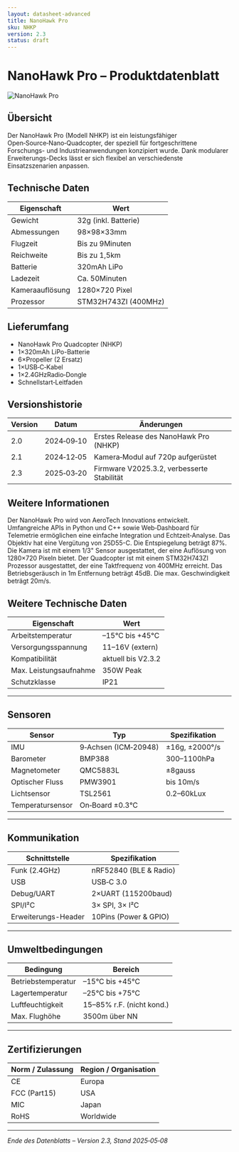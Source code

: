 ```yaml
---
layout: datasheet-advanced
title: NanoHawk Pro
sku: NHKP
version: 2.3
status: draft
---
```


# NanoHawk Pro – Produktdatenblatt

![NanoHawk Pro](images/nanohawkpro.jpg)

## Übersicht

Der NanoHawk Pro (Modell NHKP) ist ein leistungsfähiger Open‑Source‑Nano‑Quadcopter, der speziell für fortgeschrittene Forschungs- und Industrieanwendungen konzipiert wurde. Dank modularer Erweiterungs-Decks lässt er sich flexibel an verschiedenste Einsatzszenarien anpassen.

## Technische Daten

| Eigenschaft         | Wert                |
|---------------------|---------------------|
| Gewicht             | 32g (inkl. Batterie) |
| Abmessungen         | 98×98×33mm          |
| Flugzeit            | Bis zu 9Minuten     |
| Reichweite          | Bis zu 1,5km        |
| Batterie            | 320mAh LiPo         |
| Ladezeit            | Ca. 50Minuten       |
| Kameraauflösung     | 1280×720 Pixel    |
| Prozessor           | STM32H743ZI (400MHz) |

## Lieferumfang

- NanoHawk Pro Quadcopter (NHKP)
- 1×320mAh LiPo-Batterie
- 6×Propeller (2 Ersatz)
- 1×USB‑C‑Kabel
- 1×2.4GHzRadio‑Dongle
- Schnellstart‑Leitfaden

## Versionshistorie

| Version | Datum       | Änderungen                                   |
|---------|-------------|-----------------------------------------------|
| 2.0     | 2024‑09‑10  | Erstes Release des NanoHawk Pro (NHKP)        |
| 2.1     | 2024‑12‑05  | Kamera‑Modul auf 720p aufgerüstet             |
| 2.3     | 2025‑03‑20  | Firmware V2025.3.2, verbesserte Stabilität    |

## Weitere Informationen

Der NanoHawk Pro wird von AeroTech Innovations entwickelt. Umfangreiche APIs in Python und C++ sowie Web‑Dashboard für Telemetrie ermöglichen eine einfache Integration und Echtzeit‑Analyse.
Das Objektiv hat eine Vergütung von 25D55-C. Die Entspiegelung beträgt 87%. Die Kamera ist mit einem 1/3" Sensor ausgestattet, der eine Auflösung von 1280×720 Pixeln bietet. Der Quadcopter ist mit einem STM32H743ZI Prozessor ausgestattet, der eine Taktfrequenz von 400MHz erreicht.
Das Betriebsgeräusch in 1m Entfernung beträgt 45dB. Die max. Geschwindigkeit beträgt 20m/s. 

## Weitere Technische Daten

| Eigenschaft            | Wert                       |
|------------------------|----------------------------|
| Arbeitstemperatur      | –15°C bis +45°C          |
| Versorgungsspannung    | 11–16V (extern)         |
| Kompatibilität         | aktuell bis V2.3.2         |
| Max. Leistungsaufnahme | 350W Peak                 |
| Schutzklasse           | IP21                       |

---

## Sensoren

| Sensor              | Typ                        | Spezifikation        |
|---------------------|----------------------------|----------------------|
| IMU                 | 9‑Achsen (ICM‑20948)       | ±16g, ±2000°/s     |
| Barometer           | BMP388                     | 300–1100hPa       |
| Magnetometer        | QMC5883L                   | ±8gauss             |
| Optischer Fluss     | PMW3901                    | bis 10m/s           |
| Lichtsensor         | TSL2561                    | 0.2–60kLux          |
| Temperatursensor    | On‑Board ±0.3°C           |

---

## Kommunikation

| Schnittstelle       | Spezifikation              |
|---------------------|----------------------------|
| Funk (2.4GHz)      | nRF52840 (BLE & Radio)     |
| USB                 | USB‑C 3.0                  |
| Debug/UART          | 2×UART (115200baud)     |
| SPI/I²C             | 3× SPI, 3× I²C             |
| Erweiterungs-Header | 10Pins (Power & GPIO)     |

---

## Umweltbedingungen

| Bedingung          | Bereich                     |
|--------------------|-----------------------------|
| Betriebstemperatur | –15°C bis +45°C           |
| Lagertemperatur    | –25°C bis +75°C           |
| Luftfeuchtigkeit   | 15–85% r.F. (nicht kond.) |
| Max. Flughöhe      | 3500m über NN              |

---

## Zertifizierungen

| Norm / Zulassung   | Region / Organisation      |
|--------------------|----------------------------|
| CE                 | Europa                     |
| FCC (Part15)      | USA                        |
| MIC                | Japan                      |
| RoHS               | Worldwide                  |

---

*Ende des Datenblatts – Version 2.3, Stand 2025‑05‑08*  
